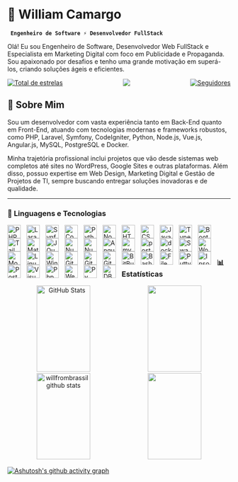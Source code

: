 # 👋 William Camargo

**` Engenheiro de Software ⚡ Desenvolvedor FullStack`**

<p>Olá! Eu sou Engenheiro de Software, Desenvolvedor Web FullStack e Especialista em Marketing Digital com foco em Publicidade e Propaganda. Sou apaixonado por desafios e tenho uma grande motivação em superá-los, criando soluções ágeis e eficientes.</p>

<div style="display: flex;justify-content: space-between;">
    <a href="https://github.com/willfrombrasil?tab=repositories&sort=stargazers">
        <img 
            alt="Total de estrelas" 
            title="Total de estrelas GitHub" 
            src="https://custom-icon-badges.demolab.com/github/stars/willfrombrasil?color=55960c&style=for-the-badge&labelColor=488207&logo=star&label=estrelas"
        />
    </a>
    <img src="https://visitor-badge.laobi.icu/badge?page_id=willfrombrasil&" />
    <a href="https://github.com/willfrombrasil?tab=followers">
        <img 
            alt="Seguidores" 
            title="Me siga no GitHub" 
            src="https://custom-icon-badges.demolab.com/github/followers/willfrombrasil?color=236ad3&labelColor=1155ba&style=for-the-badge&logo=github&label=Seguidores&logoColor=white"
        />
    </a>
</div>

## 🚀 Sobre Mim

<p>Sou um desenvolvedor com vasta experiência tanto em Back-End quanto em Front-End, atuando com tecnologias modernas e frameworks robustos, como PHP, Laravel, Symfony, CodeIgniter, Python, Node.js, Vue.js, Angular.js, MySQL, PostgreSQL e Docker.</p>

<p>Minha trajetória profissional inclui projetos que vão desde sistemas web completos até sites no WordPress, Google Sites e outras plataformas. Além disso, possuo expertise em Web Design, Marketing Digital e Gestão de Projetos de TI, sempre buscando entregar soluções inovadoras e de qualidade.</p>

---

### 🤖 Linguagens e Tecnologias

<div style="display: inline_block">
    <img 
        align="left" 
        alt="PHP" 
        title="PHP"
        width="30px" 
        style="padding-right: 10px;" 
        src="https://cdn.jsdelivr.net/gh/devicons/devicon@latest/icons/php/php-original.svg" 
    />
    <img 
        align="left" 
        alt="Laravel" 
        title="Laravel"
        width="30px" 
        style="padding-right: 10px;" 
        src="https://cdn.jsdelivr.net/gh/devicons/devicon@latest/icons/laravel/laravel-original.svg" 
    />
    <img 
        align="left" 
        alt="Synfony" 
        title="Synfony"
        width="30px" 
        style="padding-right: 10px;" 
        src="https://cdn.jsdelivr.net/gh/devicons/devicon@latest/icons/symfony/symfony-original.svg" 
    />
    <img 
        align="left" 
        alt="Codeigniter" 
        title="Codeigniter"
        width="30px" 
        style="padding-right: 10px;" 
        src="https://cdn.jsdelivr.net/gh/devicons/devicon@latest/icons/codeigniter/codeigniter-plain.svg" 
    />
        <img 
        align="left" 
        alt="Python" 
        title="Python"
        width="30px" 
        style="padding-right: 10px;" 
        src="https://cdn.jsdelivr.net/gh/devicons/devicon@latest/icons/python/python-original.svg" 
    />
    <img
        align="left"
        alt="NodeJS"
        width="30px"
        style="padding-right:10px;"
        src="https://cdn.jsdelivr.net/gh/devicons/devicon/icons/nodejs/nodejs-original.svg" 
    />
    <img 
        align="left" 
        alt="HTML"
        title="HTML" 
        width="30px" 
        style="padding-right: 10px;" 
        src="https://cdn.jsdelivr.net/gh/devicons/devicon@latest/icons/html5/html5-original.svg" 
    />
    <img 
        align="left" 
        alt="CSS" 
        title="CSS"
        width="30px" 
        style="padding-right: 10px;" 
        src="https://cdn.jsdelivr.net/gh/devicons/devicon@latest/icons/css3/css3-original.svg" 
    />
    <img 
        align="left" 
        alt="JavaScript" 
        title="JavaScript"
        width="30px" 
        style="padding-right: 10px;" 
        src="https://cdn.jsdelivr.net/gh/devicons/devicon@latest/icons/javascript/javascript-original.svg" 
    />
    <img 
        align="left" 
        alt="TypeScript"
        title="TypeScript" 
        width="30px" 
        style="padding-right: 10px;" 
        src="https://cdn.jsdelivr.net/gh/devicons/devicon@latest/icons/typescript/typescript-original.svg" 
    />
    <img 
        align="left" 
        alt="Bootstrap"
        title="Bootstrap" 
        width="30px" 
        style="padding-right: 10px;" 
        src="https://cdn.jsdelivr.net/gh/devicons/devicon@latest/icons/bootstrap/bootstrap-original.svg" 
    />
    <img 
        align="left" 
        alt="Tailwind" 
        title="Tailwind"
        width="30px" 
        style="padding-right: 10px;" 
        src="https://cdn.jsdelivr.net/gh/devicons/devicon@latest/icons/tailwindcss/tailwindcss-original.svg" 
    />
    <img 
        align="left" 
        alt="Materialize" 
        title="Materialize"
        width="30px" 
        style="padding-right: 10px;" 
        src="https://cdn.jsdelivr.net/gh/devicons/devicon@latest/icons/materializecss/materializecss-original.svg" 
    />
    <img 
        align="left" 
        alt="JQuery" 
        title="JQuery"
        width="30px" 
        style="padding-right: 10px;" 
        src="https://cdn.jsdelivr.net/gh/devicons/devicon@latest/icons/jquery/jquery-original.svg" 
    />
    <img 
        align="left" 
        alt="Nuxt" 
        title="Vue"
        width="30px" 
        style="padding-right: 10px;" 
        src="https://cdn.jsdelivr.net/gh/devicons/devicon@latest/icons/vuejs/vuejs-original.svg" 
    />
    <img 
        align="left" 
        alt="Nuxt" 
        title="Nuxt"
        width="30px" 
        style="padding-right: 10px;" 
        src="https://cdn.jsdelivr.net/gh/devicons/devicon@latest/icons/nuxtjs/nuxtjs-original.svg" 
    />
    <img 
        align="left"
        alt="Angular"
         title="Angular"
        width="30px"
        style="padding-right:10px;"
        src="https://cdn.jsdelivr.net/gh/devicons/devicon/icons/angularjs/angularjs-plain.svg" 
    />
    <img 
        align="left"
        alt="mysql"
        title="mysql"
        width="30px"
        style="padding-right:10px;"
        src="https://cdn.jsdelivr.net/gh/devicons/devicon/icons/mysql/mysql-original.svg" 
    />
    <img 
        align="left"
        alt="postgresql"
        title="postgresql"
        width="30px"
        style="padding-right:10px;"
        src="https://cdn.jsdelivr.net/gh/devicons/devicon/icons/postgresql/postgresql-original.svg" 
    />
    <img 
        align="left"
        alt="docker"
        title="docker"
        width="30px"
        style="padding-right:10px;"
        src="https://cdn.jsdelivr.net/gh/devicons/devicon/icons/docker/docker-original.svg" 
    />
    <img 
        align="left"
        alt="Swagger"
        title="Swagger"
        width="30px"
        style="padding-right:10px;"
        src="https://cdn.jsdelivr.net/gh/devicons/devicon@latest/icons/swagger/swagger-original.svg" 
    />
    <img 
        align="left"
        alt="Wordpress"
        title="Wordpress"
        width="30px"
        style="padding-right:10px;"
        src="https://cdn.jsdelivr.net/gh/devicons/devicon@latest/icons/wordpress/wordpress-original.svg" 
    />
    <img 
        align="left"
        alt="Moodle"
        title="Moodle"
        width="30px"
        style="padding-right:10px;"
        src="https://cdn.jsdelivr.net/gh/devicons/devicon@latest/icons/moodle/moodle-original.svg" 
    />
    <img 
        align="left"
        alt="Linux"
         title="Linux"
        width="30px"
        style="padding-right:10px;"
        src="https://cdn.jsdelivr.net/gh/devicons/devicon/icons/linux/linux-original.svg" 
    />
    <img 
        align="left"
        alt="Windows"
         title="Windows"
        width="30px"
        style="padding-right:10px;"
        src="https://cdn.jsdelivr.net/gh/devicons/devicon@latest/icons/windows11/windows11-original.svg" 
    />
    <img 
        align="left"
        alt="Git"
         title="Git"
        width="30px"
        style="padding-right:10px;"
        src="https://cdn.jsdelivr.net/gh/devicons/devicon/icons/git/git-original.svg" 
    />
    <img 
        align="left"
        alt="GitHub"
         title="GitHub"
        width="30px"
        style="padding-right:10px;"
        src="https://cdn.jsdelivr.net/gh/devicons/devicon/icons/github/github-original.svg" 
    />
    <img 
        align="left" 
        alt="GitLab" 
        title="GitLab"
        width="30px" 
        style="padding-right: 10px;" 
        src="https://cdn.jsdelivr.net/gh/devicons/devicon@latest/icons/gitlab/gitlab-original.svg" 
    />
    <img 
        align="left" 
        alt="BitBuckt" 
        title="BitBuckt"
        width="30px" 
        style="padding-right: 10px;" 
        src="https://cdn.jsdelivr.net/gh/devicons/devicon@latest/icons/bitbucket/bitbucket-original.svg" 
    />
    <img 
        align="left"
        alt="Bash"
         title="Bash"
        width="30px"
        style="padding-right:10px;"
        src="https://cdn.jsdelivr.net/gh/devicons/devicon@latest/icons/bash/bash-original.svg" 
    />
    <img 
        align="left"
        alt="File Zilla"
         title="File Zilla"
        width="30px"
        style="padding-right:10px;"
        src="https://cdn.jsdelivr.net/gh/devicons/devicon@latest/icons/filezilla/filezilla-original.svg" 
    />
    <img 
        align="left"
        alt="Putty"
         title="Putty"
        width="30px"
        style="padding-right:10px;"
        src="https://cdn.jsdelivr.net/gh/devicons/devicon@latest/icons/putty/putty-original.svg" 
    />
    <img 
        align="left"
        alt="Insominia"
        title="Insominia"
        width="30px"
        style="padding-right:10px;"
        src="https://cdn.jsdelivr.net/gh/devicons/devicon@latest/icons/insomnia/insomnia-original.svg" 
    />
    <img 
        align="left"
        alt="Postaman"
        title="Postaman"
        width="30px"
        style="padding-right:10px;"
        src="https://cdn.jsdelivr.net/gh/devicons/devicon@latest/icons/postman/postman-original.svg" 
    />
    <img 
        align="left"
        alt="Visual Code"
        title="Visual Code"
        width="30px"
        style="padding-right:10px;"
        src="https://cdn.jsdelivr.net/gh/devicons/devicon@latest/icons/vscode/vscode-original.svg" 
    />
    <img 
        align="left"
        alt="Php Storm"
        title="Php Storm"
        width="30px"
        style="padding-right:10px;"
        src="https://cdn.jsdelivr.net/gh/devicons/devicon@latest/icons/phpstorm/phpstorm-original.svg" 
    />
    <img 
        align="left"
        alt="Web Storm"
        title="Web Storm"
        width="30px"
        style="padding-right:10px;"
        src="https://cdn.jsdelivr.net/gh/devicons/devicon@latest/icons/webstorm/webstorm-original.svg" 
    />
    <img 
        align="left"
        alt="Py Charm"
        title="Py Charm"
        width="30px"
        style="padding-right:10px;"
        src="https://cdn.jsdelivr.net/gh/devicons/devicon@latest/icons/pycharm/pycharm-original.svg" 
    />
    <img 
        align="left"
        alt="DBeaver"
        title="DBeaver"
        width="30px"
        style="padding-right:10px;"
        src="https://cdn.jsdelivr.net/gh/devicons/devicon@latest/icons/dbeaver/dbeaver-original.svg" 
    />
</div>

<p><br><br><br></p>

### 📊 Estatísticas

<div align="center"> 
    <img width="49%" height="195px" alt="GitHub Stats" src="https://streak-stats.demolab.com?user=willfrombrasil&locale=en&mode=daily&theme=dark&hide_border=false&border_radius=5&order=3"  alt="streak graph"  />
    <img width="49%" height="195px" src="https://github-profile-trophy.vercel.app/?username=willfrombrasil&theme=dracula&row=2&no-bg=true&column=3&margin-w=15&margin-h=15" />
    <img width="49%" height="195px" src="https://github-readme-stats.vercel.app/api?username=willfrombrasil&show_icons=true&count_private=true&hide_border=true&title_color=00bfbf&icon_color=00bfbf&text_color=c9d1d9&bg_color=0d1117&include_all_commits=true&locale=pt-br" alt="willfrombrassil github stats" /> 
    <img width="49%" height="195px" src="https://github-readme-stats.vercel.app/api/top-langs/?username=willfrombrasil&layout=compact&hide_border=true&title_color=00bfbf&text_color=00bfbf&bg_color=0d1117" />
</div>
 
 [![Ashutosh's github activity graph](https://github-readme-activity-graph.vercel.app/graph?username=willfrombrasil&bg_color=000000&color=15e5a6&line=07e9a5&point=0a855c&area=true&hide_border=true)](https://github.com/ashutosh00710/github-readme-activity-graph)

<!--
**willfrombrasil/willfrombrasil** is a ✨ _special_ ✨ repository because its `README.md` (this file) appears on your GitHub profile.

Here are some ideas to get you started:

- 🔭 I’m currently working on ...
- 🌱 I’m currently learning ...
- 👯 I’m looking to collaborate on ...
- 🤔 I’m looking for help with ...
- 💬 Ask me about ...
- 📫 How to reach me: ...
- 😄 Pronouns: ...
- ⚡ Fun fact: ...
-->
